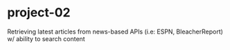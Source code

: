 # project-02
Retrieving latest articles from news-based APIs (i.e: ESPN, BleacherReport) w/ ability to search content
